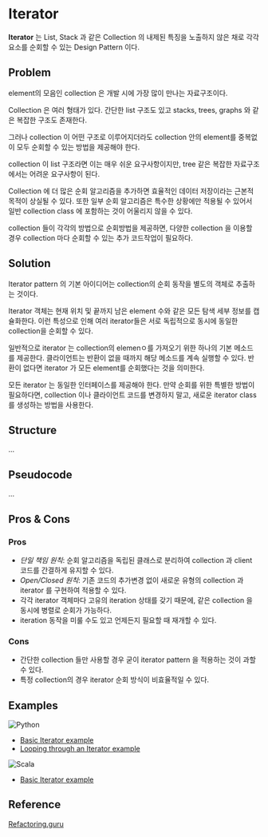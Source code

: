 # Iterator 
**Iterator** 는 List, Stack 과 같은 Collection 의 내제된 특징을 노출하지 않은 채로 각각 요소를 순회할 수 있는 Design Pattern 이다.


## Problem
element의 모음인 collection 은 개발 시에 가장 많이 만나는 자료구조이다. 

Collection 은 여러 형태가 있다. 간단한 list 구조도 있고 stacks, trees, graphs 와 같은 복잡한 구조도 존재한다.

그러나 collection 이 어떤 구조로 이루어지더라도 collection 안의 element를 중복없이 모두 순회할 수 있는 방법을 제공해야 한다. 

collection 이 list 구조라면 이는 매우 쉬운 요구사항이지만, tree 같은 복잡한 자료구조에서는 어려운 요구사항이 된다.

Collection 에 더 많은 순회 알고리즘을 추가하면 효율적인 데이터 저장이라는 근본적 목적이 상실될 수 있다. 또한 일부 순회 알고리즘은 특수한 상황에만 적용될 수 있어서 일반 collection class 에 포함하는 것이 어울리지 않을 수 있다.

collection 들이 각각의 방법으로 순회방법을 제공하면, 다양한 collection 을 이용할 경우 collection 마다 순회할 수 있는 추가 코드작업이 필요하다.

## Solution
Iterator pattern 의 기본 아이디어는 collection의 순회 동작을 별도의 객체로 추출하는 것이다.

Iterator 객체는 현재 위치 및 끝까지 남은 element 수와 같은 모든 탐색 세부 정보를 캡슐화한다. 이런 특성으로 인해 여러 iterator들은 서로 독립적으로 동시에 동일한 collection을 순회할 수 있다.

일반적으로 iterator 는 collection의 elemenㅇ를 가져오기 위한 하나의 기본 메소드를 제공한다. 클라이언트는 반환이 없을 때까지 해당 메소드를 계속 실행할 수 있다. 반환이 없다면 iterator 가 모든 element를 순회했다는 것을 의미한다.

모든 iterator 는 동일한 인터페이스를 제공해야 한다. 만약 순회를 위한 특별한 방법이 필요하다면, collection 이나 클라이언트 코드를 변경하지 말고, 새로운 iterator class 를 생성하는 방법을 사용한다.

## Structure

...

## Pseudocode

...

## Pros & Cons
### Pros
* *단일 책임 원칙*: 순회 알고리즘을 독립된 클래스로 분리하여 collection 과 client 코드를 간결하게 유지할 수 있다. 
* *Open/Closed 원칙*: 기존 코드의 추가변경 없이 새로운 유형의 collection 과 iterator 를 구현하여 적용할 수 있다.
* 각각 iterator 객체마다 고유의 iteration 상태를 갖기 때문에, 같은 collection 을 동시에 병렬로 순회가 가능하다.
* iteration 동작을 미룰 수도 있고 언제든지 필요할 때 재개할 수 있다.
### Cons
* 간단한 collection 들만 사용할 경우 굳이 iterator pattern 을 적용하는 것이 과할 수 있다.
* 특정 collection의 경우 iterator 순회 방식이 비효율적일 수 있다.

## Examples

![Python](https://img.shields.io/badge/python-3670A0?style=for-the-badge&logo=python&logoColor=ffdd54)
* [Basic Iterator example](./examples/python/sample-iterator.py)
* [Looping through an Iterator example](./examples/python/looping_through_an_iterator.py)

![Scala](https://img.shields.io/badge/scala-%23DC322F.svg?style=for-the-badge&logo=scala&logoColor=white)
* [Basic Iterator example](./examples/scala/simple.scala)


## Reference
[Refactoring.guru](https://refactoring.guru/design-patterns/iterator)